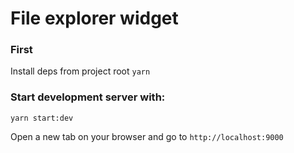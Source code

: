 # File explorer widget

### First

Install deps from project root `yarn` 

### Start development server with:

`yarn start:dev` 

Open a new tab on your browser and go to `http://localhost:9000`

